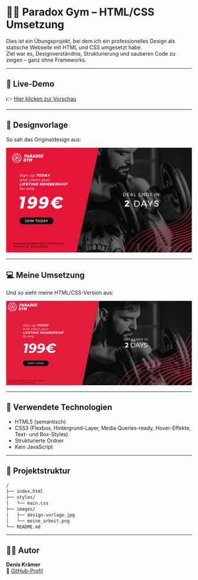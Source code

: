 # 🏋️‍♂️ Paradox Gym – HTML/CSS Umsetzung

Dies ist ein Übungsprojekt, bei dem ich ein professionelles Design als statische Webseite mit HTML und CSS umgesetzt habe.  
Ziel war es, Designverständnis, Strukturierung und sauberen Code zu zeigen – ganz ohne Frameworks.

---

## 🔗 Live-Demo

👉 [Hier klicken zur Vorschau](https://deniskrae.github.io/gym_projekt/)

---

## 🎨 Designvorlage

So sah das Originaldesign aus:

![Designvorlage](images/design-vorlage.jpg)

---

## 💻 Meine Umsetzung

Und so sieht meine HTML/CSS-Version aus:

![Umsetzung](images/meine_arbeit.png)

---

## 🧰 Verwendete Technologien

- HTML5 (semantisch)
- CSS3 (Flexbox, Hintergrund-Layer, Media Queries-ready, Hover-Effekte, Text- und Box-Styles)
- Strukturierte Ordner
- Kein JavaScript

---

## 🔧 Projektstruktur

```
/
├── index.html
├── styles/
│   └── main.css
├── images/
│   ├── design-vorlage.jpg
│   └── meine_arbeit.png
└── README.md
```

---

## 👨‍💻 Autor

**Denis Krämer**  
🔗 [GitHub-Profil](https://github.com/DenisKrae)
